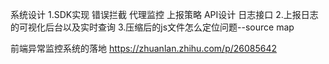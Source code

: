 
系统设计
1.SDK实现
错误拦截 代理监控 上报策略 API设计 日志接口
2.上报日志的可视化后台以及实时查询
3.压缩后的js文件怎么定位问题--source map


前端异常监控系统的落地
https://zhuanlan.zhihu.com/p/26085642